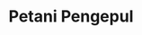 ---
id: 87
title : Petani Pengepul
linkurl: https://drive.google.com/drive/folders/1-SPV5TkP9glKsIckAs0Az3Li-RsnN2lo?usp=sharing
fitur : aspekpajak
createdTime : 31/07/2019
modifiedTime : 26/12/2019
topik: Versi Lengkap
---